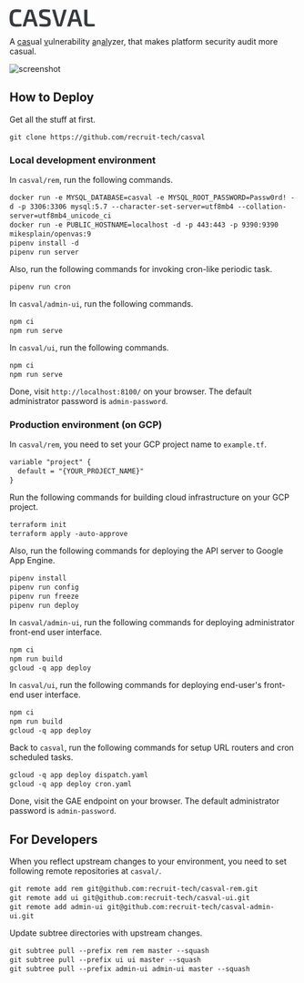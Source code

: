 <img src="ui/src/assets/logo-grey.svg" width="150">

A <u>cas</u>ual <u>v</u>ulnerability <u>a</u>n<u>al</u>yzer, that makes platform security audit more casual.

![screenshot](https://user-images.githubusercontent.com/3012367/57343095-df6f2f80-717c-11e9-8e18-f7b6b7276836.gif)

## How to Deploy

Get all the stuff at first.

```
git clone https://github.com/recruit-tech/casval
```

### Local development environment

In `casval/rem`, run the following commands.

```
docker run -e MYSQL_DATABASE=casval -e MYSQL_ROOT_PASSWORD=Passw0rd! -d -p 3306:3306 mysql:5.7 --character-set-server=utf8mb4 --collation-server=utf8mb4_unicode_ci
docker run -e PUBLIC_HOSTNAME=localhost -d -p 443:443 -p 9390:9390 mikesplain/openvas:9
pipenv install -d
pipenv run server
```

Also, run the following commands for invoking cron-like periodic task.

```
pipenv run cron
```

In `casval/admin-ui`, run the following commands.

```
npm ci
npm run serve
```

In `casval/ui`, run the following commands.

```
npm ci
npm run serve
```

Done, visit `http://localhost:8100/` on your browser. The default administrator password is `admin-password`.

### Production environment (on GCP)

In `casval/rem`, you need to set your GCP project name to `example.tf`.

```
variable "project" {
  default = "{YOUR_PROJECT_NAME}"
}
```

Run the following commands for building cloud infrastructure on your GCP project.

```
terraform init
terraform apply -auto-approve
```

Also, run the following commands for deploying the API server to Google App Engine.

```
pipenv install
pipenv run config
pipenv run freeze
pipenv run deploy
```

In `casval/admin-ui`, run the following commands for deploying administrator front-end user interface.

```
npm ci
npm run build
gcloud -q app deploy
```

In `casval/ui`, run the following commands for deploying end-user's front-end user interface.

```
npm ci
npm run build
gcloud -q app deploy
```

Back to `casval`, run the following commands for setup URL routers and cron scheduled tasks.

```
gcloud -q app deploy dispatch.yaml
gcloud -q app deploy cron.yaml
```

Done, visit the GAE endpoint on your browser. The default administrator password is `admin-password`.

## For Developers

When you reflect upstream changes to your environment, you need to set following remote repositories at `casval/`.

```
git remote add rem git@github.com:recruit-tech/casval-rem.git
git remote add ui git@github.com:recruit-tech/casval-ui.git
git remote add admin-ui git@github.com:recruit-tech/casval-admin-ui.git
```

Update subtree directories with upstream changes.

```
git subtree pull --prefix rem rem master --squash
git subtree pull --prefix ui ui master --squash
git subtree pull --prefix admin-ui admin-ui master --squash
```

